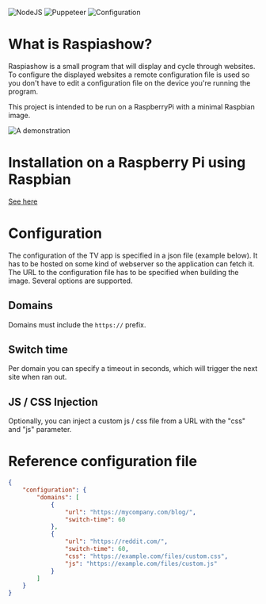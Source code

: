 ![NodeJS](https://img.shields.io/badge/Language-NodeJS-green)
![Puppeteer](https://img.shields.io/badge/Uses-Puppeteer-purple)
![Configuration](https://img.shields.io/badge/Configuration-Remote-lightgrey)

# What is Raspiashow?

Raspiashow is a small program that will display and cycle through websites. To configure the displayed websites a remote configuration file is used so you don't have to edit a configuration file on the device you're running the program.

This project is intended to be run on a RaspberryPi with a minimal Raspbian image.

![A demonstration](https://leonardlorenz.de/files/raspiashow.gif)


# Installation on a Raspberry Pi using Raspbian
    
[See here](doc/raspberry.md)

# Configuration

The configuration of the TV app is specified in a json file (example below). It has to be hosted on some kind of webserver so the application can fetch it. The URL to the configuration file has to be specified when building the image. Several options are supported.

## Domains
    
Domains must include the `https://` prefix.
    
## Switch time

Per domain you can specify a timeout in seconds, which will trigger the next site when ran out.

## JS / CSS Injection

Optionally, you can inject a custom js / css file from a URL with the "css" and "js" parameter.

# Reference configuration file

```json
{
    "configuration": {
        "domains": [
            {
                "url": "https://mycompany.com/blog/",
                "switch-time": 60
            },
            {
                "url": "https://reddit.com/",
                "switch-time": 60,
                "css": "https://example.com/files/custom.css",
                "js": "https://example.com/files/custom.js"
            }
        ]
    }
}
```
